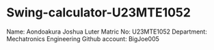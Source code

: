 # Swing-calculator-U23MTE1052
Name: Aondoakura Joshua Luter 
Matric No: U23MTE1052
Department: Mechatronics Engineering 
Github account: BigJoe005
